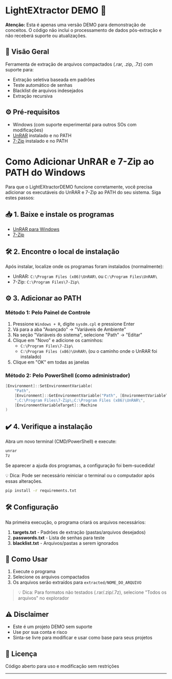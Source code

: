 # LightEXtractor DEMO 🚀

**Atenção:** Esta é apenas uma versão DEMO para demonstração de conceitos. O código não inclui o processamento de dados pós-extração e não receberá suporte ou atualizações.

## 📌 Visão Geral
Ferramenta de extração de arquivos compactados (.rar, .zip, .7z) com suporte para:
- Extração seletiva baseada em padrões
- Teste automático de senhas
- Blacklist de arquivos indesejados
- Extração recursiva

## ⚙️ Pré-requisitos
- Windows (com suporte experimental para outros SOs com modificações)
- [UnRAR](https://www.rarlab.com/rar/unrarw64.exe) instalado e no PATH
- [7-Zip](https://www.7-zip.org/download.html) instalado e no PATH

# Como Adicionar UnRAR e 7-Zip ao PATH do Windows

Para que o LightEXtractorDEMO funcione corretamente, você precisa adicionar os executáveis do UnRAR e 7-Zip ao PATH do seu sistema. Siga estes passos:

## 📥 1. Baixe e instale os programas
- [UnRAR para Windows](https://www.rarlab.com/rar/unrarw64.exe)
- [7-Zip](https://www.7-zip.org/download.html)

## 🛠️ 2. Encontre o local de instalação
Após instalar, localize onde os programas foram instalados (normalmente):
- UnRAR: `C:\Program Files (x86)\UnRAR\` ou `C:\Program Files\UnRAR\`
- 7-Zip: `C:\Program Files\7-Zip\`

## ⚙️ 3. Adicionar ao PATH

### Método 1: Pelo Painel de Controle
1. Pressione `Windows + R`, digite `sysdm.cpl` e pressione Enter
2. Vá para a aba "Avançado" → "Variáveis de Ambiente"
3. Na seção "Variáveis do sistema", selecione "Path" → "Editar"
4. Clique em "Novo" e adicione os caminhos:
   - `C:\Program Files\7-Zip\`
   - `C:\Program Files (x86)\UnRAR\` (ou o caminho onde o UnRAR foi instalado)
5. Clique em "OK" em todas as janelas

### Método 2: Pelo PowerShell (como administrador)
```powershell
[Environment]::SetEnvironmentVariable(
    "Path",
    [Environment]::GetEnvironmentVariable("Path", [EnvironmentVariableTarget]::Machine) + 
    ";C:\Program Files\7-Zip\;C:\Program Files (x86)\UnRAR\",
    [EnvironmentVariableTarget]::Machine
)
```

## ✔️ 4. Verifique a instalação
Abra um novo terminal (CMD/PowerShell) e execute:
```cmd
unrar
7z
```
Se aparecer a ajuda dos programas, a configuração foi bem-sucedida!

💡 Dica: Pode ser necessário reiniciar o terminal ou o computador após essas alterações.

```bash
pip install -r requirements.txt
```

## 🛠️ Configuração
Na primeira execução, o programa criará os arquivos necessários:

1. **targets.txt** - Padrões de extração (pastas/arquivos desejados)
2. **passwords.txt** - Lista de senhas para teste
3. **blacklist.txt** - Arquivos/pastas a serem ignorados

## 🚀 Como Usar
1. Execute o programa
2. Selecione os arquivos compactados
3. Os arquivos serão extraídos para `extracted/NOME_DO_ARQUIVO`

> 💡 Dica: Para formatos não testados (.rar/.zip/.7z), selecione "Todos os arquivos" no explorador

## ⚠️ Disclaimer
- Este é um projeto DEMO sem suporte
- Use por sua conta e risco
- Sinta-se livre para modificar e usar como base para seus projetos

## 📝 Licença
Código aberto para uso e modificação sem restrições

---